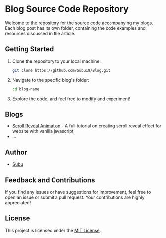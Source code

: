 # Blog Source Code Repository

Welcome to the repository for the source code accompanying my blogs. Each blog post has its own folder, containing the code examples and resources discussed in the article.

## Getting Started

1. Clone the repository to your local machine:

    ```bash
    git clone https://github.com/Subu19/Blog.git
    ```

2. Navigate to the specific blog's folder:

    ```bash
    cd blog-name
    ```

3. Explore the code, and feel free to modify and experiment!

## Blogs

- [Scroll Reveal Animation](Js-Scroll-Animation/) - A full tutorial on creating scroll reveal effect for website with vanilla javascript
- ...

## Author

- [Subu](https://www.subasacharya.com.np)

## Feedback and Contributions

If you find any issues or have suggestions for improvement, feel free to open an issue or submit a pull request. Your contributions are highly appreciated!

## License

This project is licensed under the [MIT License](LICENSE).
